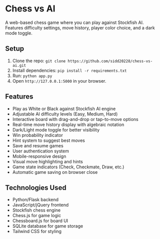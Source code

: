 # Chess vs AI
A web-based chess game where you can play against Stockfish AI. Features difficulty settings, move history, player color choice, and a dark mode toggle.

## Setup
1. Clone the repo: `git clone https://github.com/sidd20228/chess-vs-ai.git`
2. Install dependencies: `pip install -r requirements.txt`
3. Run: `python app.py`
4. Open `http://127.0.0.1:5000` in your browser.

## Features
- Play as White or Black against Stockfish AI engine
- Adjustable AI difficulty levels (Easy, Medium, Hard)
- Interactive board with drag-and-drop or tap-to-move options
- Real-time move history display with algebraic notation
- Dark/Light mode toggle for better visibility
- Win probability indicator
- Hint system to suggest best moves
- Save and resume games
- User authentication system
- Mobile-responsive design
- Visual move highlighting and hints
- Game state indicators (Check, Checkmate, Draw, etc.)
- Automatic game saving on browser close

## Technologies Used
- Python/Flask backend
- JavaScript/jQuery frontend 
- Stockfish chess engine
- Chess.js for game logic
- Chessboard.js for board UI
- SQLite database for game storage
- Tailwind CSS for styling


